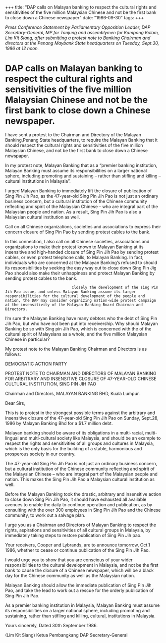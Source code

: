 +++ 
title: "DAP calls on Malayan banking to respect the cultural rights and sensitivities of the five million Malaysian Chinese and not be the first bank to close down a Chinese newspaper"
date: "1986-09-30"
tags:
+++

_Press Conference Statement by Parliamentary Opposition Leader, DAP Secretary-General, MP for Tanjung and assemblymen for Kampong Kolam, Lim Kit Siang, after submitting a protest note to Banking Chairman and directors at the Penang Maybank State headquarters on Tuesday, Sept.30, 1986 at 12 noon._

# DAP calls on Malayan banking to respect the cultural rights and sensitivities of the five million Malaysian Chinese and not be the first bank to close down a Chinese newspaper.

I have sent a protest to the Chairman and Directory of the Malayan Banking,Penang State headquarters, to require the Malayan Banking that it should respect the cultural rights and sensitivities of the five million Malaysian Chinese, and not be the first bank to close down a Chinese newspaper.</u>

In my protest note, Malayan Banking that as a “premier banking institution, Malayan Banking must assume its responsibilities on a larger national sphere, including promoting and sustaining – rather than stifling and killing – cultural institutions in Malaysia”.

I urged Malayan Banking to immediately lift the closure of publication of Sing Pin Jih Pao, as the 47-year-old Sing Pin Jih Pao is not just an ordinary business concern, but a cultural institution of the Chinese community reflecting and spirit of the Malaysian Chinese – who are integral part of the Malaysian people and nation. As a result, Sing Pin Jih Pao is also a Malaysian cultural institution as well.

Call on all Chinese organizations, societies and associations to express their concern                    closure of Sing Pin Pao by sending protest cables to the bank.


In this connection, I also call on all Chinese societies, associations and organizations to make their protest known to Malayan Banking at its insensitive and high-handed closure of Sing Pin Jih Pao by sending protest cables, or even protest telephone calls, to Malayan Banking. In fact, individuals who are concerned at the Malayan Banking’s refused to should its responsibilities by seeking the easy way out to close down Sing Pin Jig Pao should also make their unhappiness and protect                   Malayan Banking by sending protest cables to the bank.

                                  Closely the development of the sing Pin Jih Pao issue, and unless Malayan Banking assume its larger responsibilities for the cultural development of the people and nation, the DAP may consider organizing nation-wide protest campaign at the insensitivity of the Malayan Banking Board Chairman and Directors.

I’m sure the Malayan Banking have many debtors who                                   the debt of Sing Pin Jih Pao, but who have not been put into receivership. Why should Malayan Banking be so         with Sing pin Jih Pao, which is concerned with the                of the cultural spirit of Malaysians as a whole, and the five million Malaysian Chinese in particular?

My protest note to the Malayan Banking Chairman and Directors is as follows:




DEMOCRATIC ACTION PARTY

PROTEST NOTE TO CHAIRMAN AND DIRECTORS OF MALAYAN BANKING FOR ARBITRARY AND INSENSITIVE CLOSURE OF 47-YEAR-OLD CHINESE CULTURAL INSTITUTION, SING PIN JIH PAO

 
Chairman and Directors, 
MALAYAN BANKING BHD,
Kuala Lumpur.


Dear Sirs, 

This is to protest in the strongest possible terms against the arbitrary and insensitive closure of the 47-year-old Sing Pin Jih Pao on Sunday, Sept.28, 1986 by Malayan Banking Bhd for a $1.7 million debt.

Malayan banking should be aware of its obligations in a multi-racial, multi-lingual and multi-cultural society like Malaysia, and should be an example to respect the rights and sensitivities of all groups and cultures in Malaysia, which is the only basis for the building of a stable, harmonious and prosperous society in our country.

The 47-year-old Sing Pin Jih Pao is not just an ordinary business concern, but a cultural institution of the Chinese community reflecting and spirit of the Malaysian Chinese – who are integral part of the Malaysian people and nation. This makes the Sing Pin Jih Pao a Malaysian cultural institution as well.

Before the Malayan Banking took the drastic, arbitrary and insensitive action to close down Sing Pin Jih Pao, it should have exhausted all available avenues to enable the daily to continue operation and publication, as by consulting with the over 300 employees in Sing Pin Jih Pao and the Chinese community, to work out a salvage plan.

I urge you as a Chairman and Directors of Malayan Banking to respect the rights, aspirations and sensitivities of all cultural groups in Malaysia, by immediately taking steps to restore publication of Sing Pin Jih pao.

Your receivers, Cooper and Lybrands, are to announce tomorrow, Oct.1 1986, whether to cease or continue publication of the Sing Pin Jih Pao.

I would urge you to show that you are conscious of your wider responsibilities to the cultural development in Malaysia, and not be the first bank to cause the closure of a Chinese newspaper, which will be a black day for the Chinese community as well as the Malaysian nation.

Malayan Banking should allow the immediate publication of Sing Pin Jih Pao, and take the lead to work out a rescue for the orderly publication of Sing Pin Jih Pao.

As a premier banking institution in Malaysia, Malayan Banking must assume its responsibilities on a larger national sphere, including promoting and sustaining, rather than stifling and killing, cultural, institutions in Malaysia.


Yours sincerely,
Dated 30th September 1986.

(Lim Kit Siang)
Ketua Pembangkang
DAP Secretary-General
 
